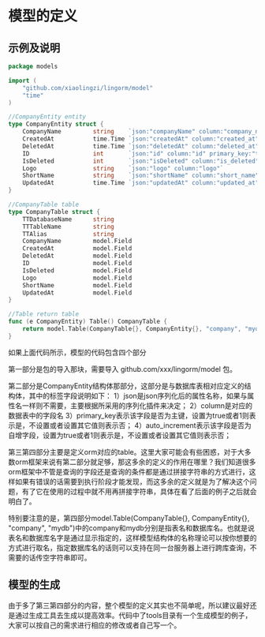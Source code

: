 # 模型的定义

## 示例及说明

``` go
package models

import (
    "github.com/xiaolingzi/lingorm/model"
    "time"
)

//CompanyEntity entity
type CompanyEntity struct {
    CompanyName         string    `json:"companyName" column:"company_name"`
    CreatedAt           time.Time `json:"createdAt" column:"created_at"`
    DeletedAt           time.Time `json:"deletedAt" column:"deleted_at"`
    ID                  int       `json:"id" column:"id" primary_key:"true" auto_increment:"true"`
    IsDeleted           int       `json:"isDeleted" column:"is_deleted"`
    Logo                string    `json:"logo" column:"logo"`
    ShortName           string    `json:"shortName" column:"short_name"`
    UpdatedAt           time.Time `json:"updatedAt" column:"updated_at"`
}

//CompanyTable table
type CompanyTable struct {
    TTDatabaseName      string
    TTTableName         string
    TTAlias             string
    CompanyName         model.Field
    CreatedAt           model.Field
    DeletedAt           model.Field
    ID                  model.Field
    IsDeleted           model.Field
    Logo                model.Field
    ShortName           model.Field
    UpdatedAt           model.Field
}

//Table return table
func (e CompanyEntity) Table() CompanyTable {
    return model.Table(CompanyTable{}, CompanyEntity{}, "company", "mydb").(CompanyTable)
}
```

如果上面代码所示，模型的代码包含四个部分

第一部分是包的导入那块，需要导入 github.com/xxx/lingorm/model 包。

第二部分是CompanyEntity结构体那部分，这部分是与数据库表相对应定义的结构体，其中的标签字段说明如下：
1）json是json序列化后的属性名称，如果与属性名一样则不需要，主要根据所采用的序列化插件来决定；
2）column是对应的数据表中的字段名
3）primary_key表示该字段是否为主键，设置为true或者1则表示是，不设置或者设置其它值则表示否；
4）auto_increment表示该字段是否为自增字段，设置为true或者1则表示是，不设置或者设置其它值则表示否；

第三第四部分主要是定义orm对应的table。这里大家可能会有些困惑，对于大多数orm框架来说有第二部分就足够，那这多余的定义的作用在哪里？我们知道很多orm框架中不管是查询的字段还是查询的条件都是通过拼接字符串的方式进行，这样如果有错误的话需要到执行阶段才能发现，而这多余的定义就是为了解决这个问题，有了它在使用的过程中就不用再拼接字符串，具体在看了后面的例子之后就会明白了。

特别要注意的是，第四部分model.Table(CompanyTable{}, CompanyEntity{}, "company", "mydb")中的company和mydb分别是指表名和数据库名。也就是说表名和数据库名字是通过显示指定的，这样模型结构体的名称理论可以按你想要的方式进行取名，指定数据库名的话则可以支持在同一台服务器上进行跨库查询，不需要的话传空字符串即可。

## 模型的生成

由于多了第三第四部分的内容，整个模型的定义其实也不简单呢，所以建议最好还是通过生成工具去生成以提高效率。代码中了tools目录有一个生成模型的例子，大家可以按自己的需求进行相应的修改或者自己写一个。
